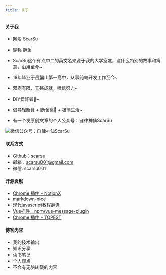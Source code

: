 ```yaml
---
title: 关于
---
```

#### 关于我

- 网名 ScarSu
- 昵称 酥鱼

- ScarSu这个有点中二的英文名来源于我的大学室友，没什么特别的故事和寓意，沿用至今~
- 18年毕业于岳麓山第一高中，从事前端开发工作至今~
- 双商有限，无甚成就，唯信努力~
- DIY爱好者🔨~
- 倡导轻断食 + 断舍离📖 + 极简生活~
- 有一个发原创文章的个人公众号：自律神仙ScarSu

<img id="slogan_img" src="/images/slogan.png" title="微信公众号：自律神仙ScarSu"/>

#### 联系方式

- <i class="fa fa-github"></i>   Github：<a href="https://github.com/scarsu">scarsu</a>
- <i class="fa fa-envelope"></i>     邮箱：scarsu001@gmail.com
- <i class="fa fa-wechat"></i>    微信: scarsu001

#### 开源贡献

- [Chrome 插件 - NotionX](https://github.com/scarsu/NotionX)
- [markdown-nice](https://github.com/mdnice/markdown-nice/graphs/contributors)
- [现代javascript教程翻译](https://github.com/javascript-tutorial/zh.javascript.info/pr)
- [Vue插件：npm/vue-message-plugin](https://www.npmjs.com/package/vue-message-plugin)
- [Chrome 插件 - TOPEST](https://github.com/scarsu/Topest-Chrome-Extension)

#### 博客内容

- 我的技术输出
- 知识分享
- 读书笔记
- 个人观点
- 不会有无脑转载的内容

<!-- #### Skills
- 前端：HTML | CSS | JS | REACT | GRUNT | NODE | VUE
- 毕设：基于Node.js的即时通讯系统（Socket.io|Express)
- 数据库：Oracle | SQL | PL/SQL
- 服务端：Node | J2EE | ASP.net  -->
